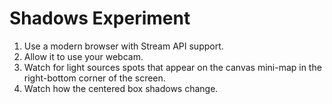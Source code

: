 Shadows Experiment
==================

1. Use a modern browser with Stream API support.
2. Allow it to use your webcam.
3. Watch for light sources spots that appear on the canvas mini-map in the right-bottom corner of the screen.
4. Watch how the centered box shadows change.
